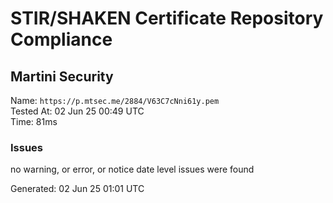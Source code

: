 # STIR/SHAKEN Certificate Repository Compliance

## Martini Security

Name: `https://p.mtsec.me/2884/V63C7cNni61y.pem`\
Tested At: 02 Jun 25 00:49 UTC\
Time: 81ms

### Issues

no warning, or error, or notice date level issues were found

Generated: 02 Jun 25 01:01 UTC